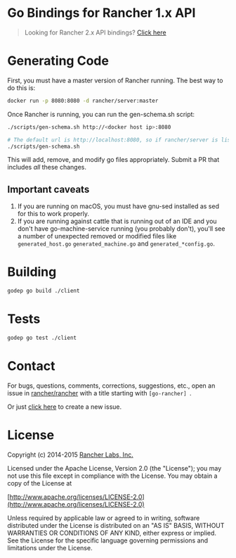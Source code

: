 # Go Bindings for Rancher 1.x API

> Looking for Rancher 2.x API bindings?  [Click here](https://github.com/rancher/types)

# Generating Code
First, you must have a master version of Rancher running. The best way to do this is:
```sh
docker run -p 8080:8080 -d rancher/server:master
```

Once Rancher is running, you can run the gen-schema.sh script:
```sh
./scripts/gen-schema.sh http://<docker host ip>:8080

# The default url is http://localhost:8080, so if rancher/server is listening on localhost, you can omit the url:
./scripts/gen-schema.sh
```

This will add, remove, and modify go files appropriately. Submit a PR that includes *all* these changes.

## Important caveats
1. If you are running on macOS, you must have gnu-sed installed as sed for this to work properly.
2. If you are running against cattle that is running out of an IDE and you don't have go-machine-service running (you probably don't), you'll see a number of unexpected removed or modified files like `generated_host.go` `generated_machine.go` and `generated_*config.go`.

# Building

```sh
godep go build ./client
```

# Tests

```sh
godep go test ./client
```
# Contact
For bugs, questions, comments, corrections, suggestions, etc., open an issue in
 [rancher/rancher](//github.com/rancher/rancher/issues) with a title starting with `[go-rancher] `.

Or just [click here](//github.com/rancher/rancher/issues/new?title=%5Bgo-rancher%5D%20) to create a new issue.


# License
Copyright (c) 2014-2015 [Rancher Labs, Inc.](http://rancher.com)

Licensed under the Apache License, Version 2.0 (the "License");
you may not use this file except in compliance with the License.
You may obtain a copy of the License at

[http://www.apache.org/licenses/LICENSE-2.0](http://www.apache.org/licenses/LICENSE-2.0)

Unless required by applicable law or agreed to in writing, software
distributed under the License is distributed on an "AS IS" BASIS,
WITHOUT WARRANTIES OR CONDITIONS OF ANY KIND, either express or implied.
See the License for the specific language governing permissions and
limitations under the License.

